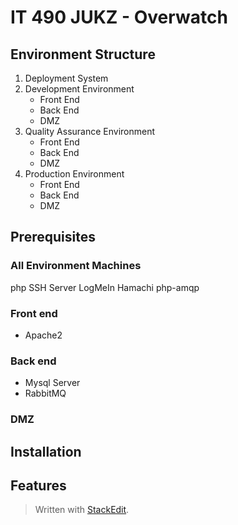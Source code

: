 
# IT 490 JUKZ - Overwatch 
## Environment Structure
1. Deployment System 
2. Development Environment
	* Front End
	* Back End
	* DMZ 
3. Quality Assurance Environment
	* Front End
	* Back End
	* DMZ 
5. Production Environment
	* Front End
	* Back End
	* DMZ 
## Prerequisites
### All Environment Machines
php
SSH Server
LogMeIn Hamachi
php-amqp
### Front end
* Apache2
### Back end
* Mysql Server
* RabbitMQ
### DMZ
## Installation
## Features


> Written with [StackEdit](https://stackedit.io/).
<!--stackedit_data:
eyJoaXN0b3J5IjpbOTAxMjk0MzIxLDE0ODA3MTQzOTksLTEzNj
EyNjg2MTAsMTI1NzE4NzI3NiwxOTQ3OTI2NDIwLC0xNjEwMTMw
MTQwLC0zNzg2NDA2Ml19
-->